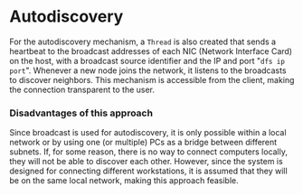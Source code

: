 # Autodiscovery

For the autodiscovery mechanism, a `Thread` is also created that sends a heartbeat to the broadcast addresses of each NIC (Network Interface Card) on the host, with a broadcast source identifier and the IP and port "`dfs ip port`". Whenever a new node joins the network, it listens to the broadcasts to discover neighbors. This mechanism is accessible from the client, making the connection transparent to the user.

### Disadvantages of this approach

Since broadcast is used for autodiscovery, it is only possible within a local network or by using one (or multiple) PCs as a bridge between different subnets. If, for some reason, there is no way to connect computers locally, they will not be able to discover each other. However, since the system is designed for connecting different workstations, it is assumed that they will be on the same local network, making this approach feasible.
